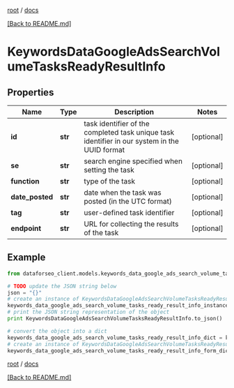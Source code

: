 [root](./../ "root") / [docs](./ "docs")

[[Back to README.md]](./../README.md "[Back to README.md]")

# KeywordsDataGoogleAdsSearchVolumeTasksReadyResultInfo

## Properties

Name | Type | Description | Notes
------------ | ------------- | ------------- | -------------
**id** | **str** | task identifier of the completed task unique task identifier in our system in the UUID format | [optional]
**se** | **str** | search engine specified when setting the task | [optional]
**function** | **str** | type of the task | [optional]
**date_posted** | **str** | date when the task was posted (in the UTC format) | [optional]
**tag** | **str** | user-defined task identifier | [optional]
**endpoint** | **str** | URL for collecting the results of the task | [optional]

## Example

```python
from dataforseo_client.models.keywords_data_google_ads_search_volume_tasks_ready_result_info import KeywordsDataGoogleAdsSearchVolumeTasksReadyResultInfo

# TODO update the JSON string below
json = "{}"
# create an instance of KeywordsDataGoogleAdsSearchVolumeTasksReadyResultInfo from a JSON string
keywords_data_google_ads_search_volume_tasks_ready_result_info_instance = KeywordsDataGoogleAdsSearchVolumeTasksReadyResultInfo.from_json(json)
# print the JSON string representation of the object
print KeywordsDataGoogleAdsSearchVolumeTasksReadyResultInfo.to_json()

# convert the object into a dict
keywords_data_google_ads_search_volume_tasks_ready_result_info_dict = keywords_data_google_ads_search_volume_tasks_ready_result_info_instance.to_dict()
# create an instance of KeywordsDataGoogleAdsSearchVolumeTasksReadyResultInfo from a dict
keywords_data_google_ads_search_volume_tasks_ready_result_info_form_dict = keywords_data_google_ads_search_volume_tasks_ready_result_info.from_dict(keywords_data_google_ads_search_volume_tasks_ready_result_info_dict)
```

  

[root](./../ "root") / [docs](./ "docs")

[[Back to README.md]](./../README.md "[Back to README.md]")